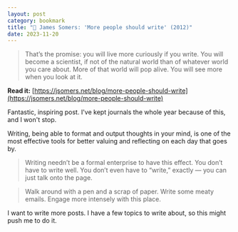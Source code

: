 ```yaml
---
layout: post
category: bookmark
title: "🔗 James Somers: 'More people should write' (2012)"
date: 2023-11-20
---
```


> That’s the promise: you will live more curiously if you write. You will become a scientist, if not of the natural world than of whatever world you care about. More of that world will pop alive. You will see more when you look at it.<!--more-->

<!-- I want to make these 'bookmark' posts where I feature something else more often... maybe weekly? I'll explain the whole bookmark thing in a future daily note. -->

<span class="big">**Read it:** [https://jsomers.net/blog/more-people-should-write](https://jsomers.net/blog/more-people-should-write)</span>

Fantastic, inspiring post. I've kept journals the whole year because of this, and I won't stop.

Writing, being able to format and output thoughts in your mind, is one of the most effective tools for better valuing and reflecting on each day that goes by.

> Writing needn’t be a formal enterprise to have this effect. You don’t have to write well. You don’t even have to “write,” exactly — you can just talk onto the page.

> Walk around with a pen and a scrap of paper. Write some meaty emails. Engage more intensely with this place.

I want to write more posts. I have a few topics to write about, so this might push me to do it.
